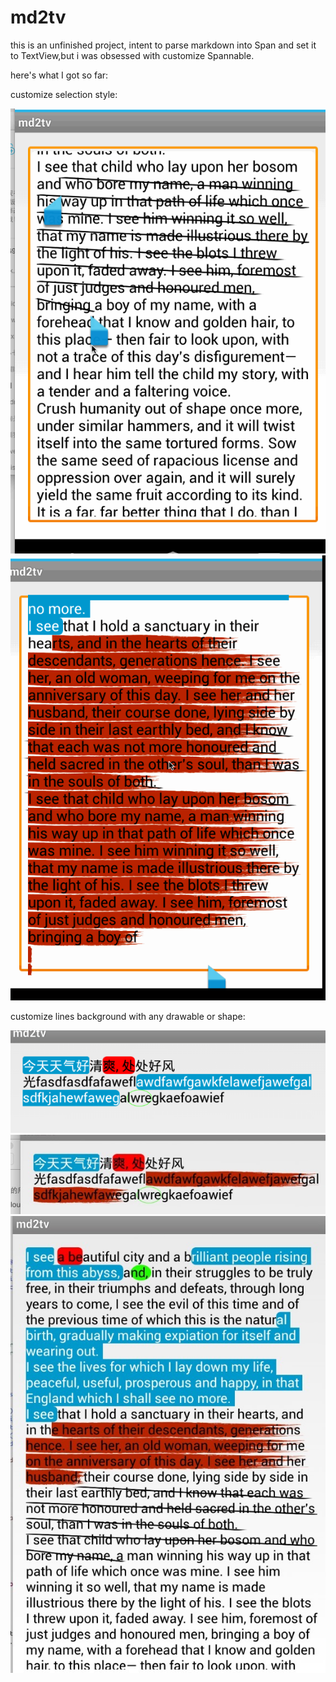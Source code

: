 # md2tv

this is an unfinished project, intent to parse markdown into Span and set it to TextView,but i was obsessed with customize Spannable.

here's what I got so far:

customize selection style:

![artgif1](https://github.com/7heaven/md2tv/blob/master/arts/art_gif_1.gif)
![artgif2](https://github.com/7heaven/md2tv/blob/master/arts/art_gif_2.gif)

customize lines background with any drawable or shape:

![art1](https://github.com/7heaven/md2tv/blob/master/arts/art1.png)
![art2](https://github.com/7heaven/md2tv/blob/master/arts/art2.jpg)
![art3](https://github.com/7heaven/md2tv/blob/master/arts/art3.jpg)
